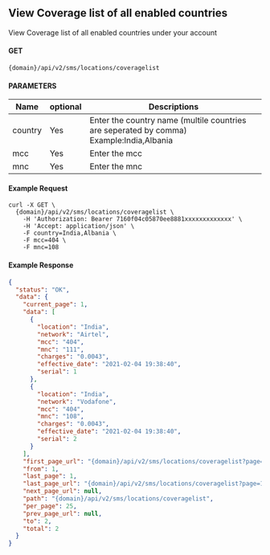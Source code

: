 ## View Coverage list of all enabled countries

View Coverage list of all enabled countries under your account

#### GET

```
{domain}/api/v2/sms/locations/coveragelist
```

#### PARAMETERS

| Name    | optional | Descriptions                                                                            |
| ------- | -------- | --------------------------------------------------------------------------------------- |
| country | Yes      | Enter the country name (multile countries are seperated by comma) Example:India,Albania |
| mcc     | Yes      | Enter the mcc                                                                           |
| mnc     | Yes      | Enter the mnc                                                                           |

#### Example Request

```
curl -X GET \
  {domain}/api/v2/sms/locations/coveragelist \
    -H 'Authorization: Bearer 7160f04c05870ee8881xxxxxxxxxxxxx' \
    -H 'Accept: application/json' \
    -F country=India,Albania \
    -F mcc=404 \
    -F mnc=108
```

#### Example Response

```json
{
  "status": "OK",
  "data": {
    "current_page": 1,
    "data": [
      {
        "location": "India",
        "network": "Airtel",
        "mcc": "404",
        "mnc": "111",
        "charges": "0.0043",
        "effective_date": "2021-02-04 19:38:40",
        "serial": 1
      },
      {
        "location": "India",
        "network": "Vodafone",
        "mcc": "404",
        "mnc": "108",
        "charges": "0.0043",
        "effective_date": "2021-02-04 19:38:40",
        "serial": 2
      }
    ],
    "first_page_url": "{domain}/api/v2/sms/locations/coveragelist?page=1",
    "from": 1,
    "last_page": 1,
    "last_page_url": "{domain}/api/v2/sms/locations/coveragelist?page=1",
    "next_page_url": null,
    "path": "{domain}/api/v2/sms/locations/coveragelist",
    "per_page": 25,
    "prev_page_url": null,
    "to": 2,
    "total": 2
  }
}
```
